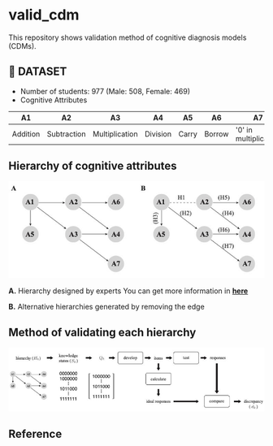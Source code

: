 # valid_cdm
This repository shows validation method of cognitive diagnosis models (CDMs).

## :memo: DATASET
* Number of students: 977 (Male: 508, Female: 469)
* Cognitive Attributes

**A1**|**A2**|**A3**|**A4**|**A5**|**A6**|**A7**
--|--|--|--|--|--|--
Addition|Subtraction|Multiplication|Division|Carry|Borrow|'0' in multiplication

## Hierarchy of cognitive attributes
![fig1](/figure/fig1.jpg)

**A.** Hierarchy designed by experts
You can get more information in **[here](https://s-space.snu.ac.kr/handle/10371/120515)**

**B.** Alternative hierarchies generated by removing the edge

## Method of validating each hierarchy
![fig2](/figure/fig2.jpg)

## Reference
